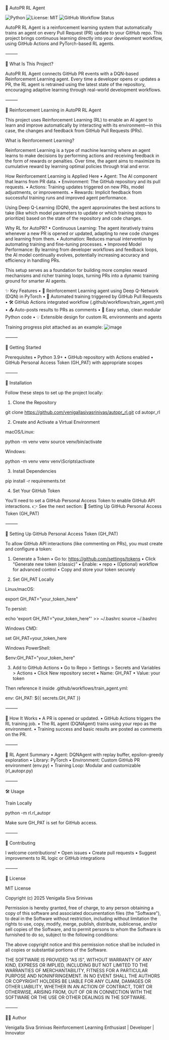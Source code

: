 🚀 AutoPR RL Agent

![Python](https://img.shields.io/badge/python-3.9+-blue.svg)
![License: MIT](https://img.shields.io/badge/license-MIT-green.svg)
![GitHub Workflow Status](https://img.shields.io/github/actions/workflow/status/venigallasivasrinivas/autopr_rl/train_agent.yml?branch=main)

AutoPR RL Agent is a reinforcement learning system that automatically trains an agent on every Pull Request (PR) update to your GitHub repo. This project brings continuous learning directly into your development workflow, using GitHub Actions and PyTorch-based RL agents.

⸻

🧠 What Is This Project?

AutoPR RL Agent connects GitHub PR events with a DQN-based Reinforcement Learning agent. Every time a developer opens or updates a PR, the RL agent is retrained using the latest state of the repository, encouraging adaptive learning through real-world development workflows.

⸻

🧠 Reinforcement Learning in AutoPR RL Agent

This project uses Reinforcement Learning (RL) to enable an AI agent to learn and improve automatically by interacting with its environment—in this case, the changes and feedback from GitHub Pull Requests (PRs).

What is Reinforcement Learning?

Reinforcement Learning is a type of machine learning where an agent learns to make decisions by performing actions and receiving feedback in the form of rewards or penalties. Over time, the agent aims to maximize its cumulative reward by learning optimal policies through trial and error.

How Reinforcement Learning is Applied Here
	•	Agent: The AI component that learns from PR data.
	•	Environment: The GitHub repository and its pull requests.
	•	Actions: Training updates triggered on new PRs, model adjustments, or improvements.
	•	Rewards: Implicit feedback from successful training runs and improved agent performance.

Using Deep Q-Learning (DQN), the agent approximates the best actions to take (like which model parameters to update or which training steps to prioritize) based on the state of the repository and code changes.

Why RL for AutoPR?
	•	Continuous Learning: The agent iteratively trains whenever a new PR is opened or updated, adapting to new code changes and learning from them.
	•	Automation: Reduces manual intervention by automating training and fine-tuning processes.
	•	Improved Model Performance: By learning from developer workflows and feedback loops, the AI model continually evolves, potentially increasing accuracy and efficiency in handling PRs.

This setup serves as a foundation for building more complex reward mechanisms and richer training loops, turning PRs into a dynamic training ground for smarter AI agents.

✨ Key Features
	•	🎯 Reinforcement Learning agent using Deep Q-Network (DQN) in PyTorch
	•	🔁 Automated training triggered by GitHub Pull Requests
	•	🛠️ GitHub Actions integrated workflow (.github/workflows/train_agent.yml)
	•	📤 Auto-posts results to PRs as comments
	•	🔧 Easy setup, clean modular Python code
	•	💡 Extensible design for custom RL environments and agents

 Training progress plot attached as an example:
![image](https://github.com/user-attachments/assets/1d142b05-930a-4b01-a408-6daefb726d99)


⸻

🚀 Getting Started

Prerequisites
	•	Python 3.9+
	•	GitHub repository with Actions enabled
	•	GitHub Personal Access Token (GH_PAT) with appropriate scopes

⸻

🔧 Installation

Follow these steps to set up the project locally:

1. Clone the Repository

git clone https://github.com/venigallasivasrinivas/autopr_rl.git
cd autopr_rl

2. Create and Activate a Virtual Environment

macOS/Linux:

python -m venv venv
source venv/bin/activate

Windows:

python -m venv venv
venv\Scripts\activate

3. Install Dependencies

pip install -r requirements.txt

4. Set Your GitHub Token

You’ll need to set a GitHub Personal Access Token to enable GitHub API interactions.
👉 See the next section: 🔐 Setting Up GitHub Personal Access Token (GH_PAT)

⸻

🔐 Setting Up GitHub Personal Access Token (GH_PAT)

To allow GitHub API interactions (like commenting on PRs), you must create and configure a token:

1. Generate a Token
	•	Go to: https://github.com/settings/tokens
	•	Click “Generate new token (classic)”
	•	Enable:
	•	repo
	•	(Optional) workflow for advanced control
	•	Copy and store your token securely

2. Set GH_PAT Locally

Linux/macOS:

export GH_PAT="your_token_here"

To persist:

echo 'export GH_PAT="your_token_here"' >> ~/.bashrc
source ~/.bashrc

Windows CMD:

set GH_PAT=your_token_here

Windows PowerShell:

$env:GH_PAT="your_token_here"

3. Add to GitHub Actions
	•	Go to Repo > Settings > Secrets and Variables > Actions
	•	Click New repository secret
	•	Name: GH_PAT
	•	Value: your token

Then reference it inside .github/workflows/train_agent.yml:

env:
  GH_PAT: ${{ secrets.GH_PAT }}


⸻

🧪 How It Works
	•	A PR is opened or updated.
	•	GitHub Actions triggers the RL training job.
	•	The RL agent (DQNAgent) trains using your repo as the environment.
	•	Training success and basic results are posted as comments on the PR.

⸻

🧠 RL Agent Summary
	•	Agent: DQNAgent with replay buffer, epsilon-greedy exploration
	•	Library: PyTorch
	•	Environment: Custom GitHub PR environment (env.py)
	•	Training Loop: Modular and customizable (rl_autopr.py)

⸻

🛠 Usage

Train Locally

python -m rl.rl_autopr

Make sure GH_PAT is set for GitHub access.

⸻

🤝 Contributing

I welcome contributions!
	•	Open issues
	•	Create pull requests
	•	Suggest improvements to RL logic or GitHub integrations

⸻

📜 License

MIT License

Copyright (c) 2025 Venigalla Siva Srinivas

Permission is hereby granted, free of charge, to any person obtaining a copy
of this software and associated documentation files (the "Software"), to deal
in the Software without restriction, including without limitation the rights
to use, copy, modify, merge, publish, distribute, sublicense, and/or sell
copies of the Software, and to permit persons to whom the Software is
furnished to do so, subject to the following conditions:

The above copyright notice and this permission notice shall be included in all
copies or substantial portions of the Software.

THE SOFTWARE IS PROVIDED "AS IS", WITHOUT WARRANTY OF ANY KIND, EXPRESS OR
IMPLIED, INCLUDING BUT NOT LIMITED TO THE WARRANTIES OF MERCHANTABILITY,
FITNESS FOR A PARTICULAR PURPOSE AND NONINFRINGEMENT. IN NO EVENT SHALL THE
AUTHORS OR COPYRIGHT HOLDERS BE LIABLE FOR ANY CLAIM, DAMAGES OR OTHER
LIABILITY, WHETHER IN AN ACTION OF CONTRACT, TORT OR OTHERWISE, ARISING FROM,
OUT OF OR IN CONNECTION WITH THE SOFTWARE OR THE USE OR OTHER DEALINGS IN THE
SOFTWARE.

⸻

👨‍💻 Author

Venigalla Siva Srinivas
Reinforcement Learning Enthusiast | Developer | Innovator
